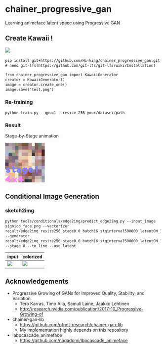 # chainer_progressive_gan
Learning animeface latent space using Progressive GAN

## Create Kawaii !

![](https://raw.githubusercontent.com/Hi-king/chainer_progressive_gan/master/sample/preview.png)


```
pip install git+https://github.com/Hi-king/chainer_progressive_gan.git
# need git-lfs(https://github.com/git-lfs/git-lfs/wiki/Installation)
```

```
from chainer_progressive_gan import KawaiiGenerator
creator = KawaiiGenerator()
image = creator.create_one()
image.save("test.png")
```


### Re-training

```
python train.py --gpu=1 --resize 256 your/dataset/path
```

### Result

Stage-by-Stage animation

![](https://raw.githubusercontent.com/Hi-king/chainer_progressive_gan/master/sample/preview.gif)


## Conditional Image Generation

### sketch2img

```
python tools/conditionals/edge2img/predict_edge2img.py --input_image signico_face.png --vectorizer result/edge2img_resize256_stage0.0_batch16_stginterval500000_latentON_1538310505/vectorizer_280000.npz --generator result/edge2img_resize256_stage0.0_batch16_stginterval500000_latentON_1538310505/generator_280000.npz --stage 8 --to_line --use_latent
```

|input |colorized|
|---|---|
|![](./sample/input5.png)|![](./sample/color5_use_latent.png)|

## Acknowledgements

* Progressive Growing of GANs for Improved Quality, Stability, and Variation
  * Tero Karras, Timo Aila, Samuli Laine, Jaakko Lehtinen
  * http://research.nvidia.com/publication/2017-10_Progressive-Growing-of
* chainer-gan-lib
  * https://github.com/pfnet-research/chainer-gan-lib
  * My implementation highly depends on this repository
* labpcascade_animeface
  * https://github.com/nagadomi/lbpcascade_animeface
